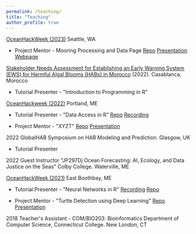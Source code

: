 ```yaml
---
permalink: /teaching/
title: "Teaching"
author_profile: true
---
```


[OceanHackWeek (2023)](https://oceanhackweek.org/ohw23/) Seattle, WA

  * Project Mentor - Mooring Processing and Data Page [Repo](https://github.com/oceanhackweek/ohw23_proj_fancymoorings) [Presentation](https://www.youtube.com/watch?v=90t6h36-BOQ) [Webpage](https://oceanhackweek.org/ohw23_proj_fancymoorings/)

[Stakeholder Needs Assessment for Establishing an Early Warning System (EWS) for Harmful Algal Blooms (HABs) in Morocco](https://www.unesco.org/en/articles/developing-early-warning-system-harmful-algal-blooms-morocco) (2022). Casablanca, Morocco

  * Tutorial Presenter - "Introduction to Programming in R"

[OceanHackweek (2022)](https://oceanhackweek.org/ohw22/) Portland, ME

  * Tutorial Presenter - "Data Access in R" [Repo](https://github.com/oceanhackweek/ohw-tutorials/tree/OHW22/01-Tue/00-data-access-in-R) [Recording](https://youtu.be/NgzsQruZWNw?si=PMWKhX-rW6_ZYRYj)
  
  * Project Mentor - "XYZT" [Repo](https://github.com/oceanhackweek/ohw22-proj-xyzt) [Presentation](https://youtu.be/ScgDwZyuSvI?si=m0qXAXAb_9E1skni)

2022 GlobalHAB Symposium on HAB Modeling and Prediction. Glasgow, UK 

  * Tutorial Presenter

2022 Guest Instructor "JP297Dj Ocean Forecasting: AI, Ecology, and Data Justice on the Seas" Colby College. Waterville, ME

[OceanHackWeek (2021)](https://oceanhackweek.org/ohw21/) East Boothbay, ME

  * Tutorial Presenter - "Neural Networks in R" [Recording](https://youtu.be/mXDbc5JNyz0?si=0iB3QjFVZLpNCflW) [Repo](https://github.com/oceanhackweek/ohw-tutorials/tree/OHW21/deep-learning)
  
  * Project Mentor - "Turtle Detection using Deep Learning" [Repo]() [Presentation](https://youtu.be/fEjwZ3kLGjY?si=vX4DsSUeAdGQsWqK)

2018 Teacher's Assistant - COM/BIO203: Bioinformatics Department of Computer Science, Connecticut College. New London, CT
